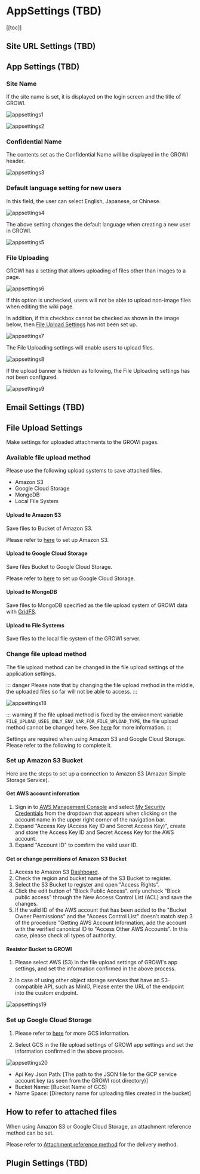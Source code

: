 # AppSettings (TBD)

[[toc]]

## Site URL Settings (TBD)

## App Settings (TBD)

### Site Name

If the site name is set, it is displayed on the login screen and the title of GROWI.

![appsettings1](./images/appsettings1.png)

![appsettings2](./images/appsettings2.png)

### Confidential Name

The contents set as the Confidential Name will be displayed in the GROWI header.

![appsettings3](./images/appsettings3.png)

### Default language setting for new users

In this field, the user can select English, Japanese, or Chinese.

![appsettings4](./images/appsettings4.png)

The above setting changes the default language when creating a new user in GROWI.

![appsettings5](./images/appsettings5.png)


### File Uploading

GROWI has a setting that allows uploading of files other than images to a page.

![appsettings6](./images/appsettings6.png)

If this option is unchecked, users will not be able to upload non-image files when editing the wiki page.

In addition, if this checkbox cannot be checked as shown in the image below, then [File Upload Settings](#file-upload-settings) has not been set up.

![appsettings7](./images/appsettings7.png)

The File Uploading settings will enable users to upload files.

![appsettings8](./images/appsettings8.png)

If the upload banner is hidden as following, the File Uploading settings has not been configured.

![appsettings9](./images/appsettings9.png)

## Email Settings (TBD)

## File Upload Settings

Make settings for uploaded attachments to the GROWI pages.

### Available file upload method

Please use the following upload systems to save attached files.

- Amazon S3
- Google Cloud Storage
- MongoDB
- Local File System

#### Upload to Amazon S3

Save files to Bucket of Amazon S3.

Please refer to [here](../management-cookbook/app-settings.html#get-aws-account-infomation) to set up Amazon S3.

#### Upload to Google Cloud Storage

Save files Bucket to Google Cloud Storage.

Please refer to [here](../management-cookbook/app-settings.html#set-up-google-cloud-storage) to set up Google Cloud Storage.

#### Upload to MongoDB

Save files to MongoDB specified as the file upload system of GROWI data with
 [GridFS](<https://docs.mongodb.com/manual/core/gridfs/>).

#### Upload to File Systems

Save files to the local file system of the GROWI server.

### Change file upload method

The file upload method can be changed in the file upload settings of the application settings.

::: danger
Please note that by changing the file upload method in the middle,
 the uploaded files so far will not be able to access.
:::

![appsettings18](./images/appsettings18.png)

::: warning
If the file upload method is fixed by the environment variable
 `FILE_UPLOAD_USES_ONLY_ENV_VAR_FOR_FILE_UPLOAD_TYPE`, the file upload method cannot be changed here.
  See [here](../admin-cookbook/attachment) for more information.
:::

Settings are required when using Amazon S3 and Google Cloud Storage.
 Please refer to the following to complete it.

### Set up Amazon S3 Bucket

Here are the steps to set up a connection to Amazon S3 (Amazon Simple Storage Service).

#### Get AWS account infomation

1. Sign in to [AWS Management Console](https://aws.amazon.com/console/) and
 select [My Security Credentials](https://console.aws.amazon.com/iam/home?#/security_credentials)
from the dropdown that appears when clicking on the account name in the upper right corner of the navigation bar.
2. Expand "Access Key (Access Key ID and Secret Access Key)",
 create and store the Access Key ID and Secret Access Key for the AWS account.
3. Expand "Account ID" to comfirm the valid user ID.

#### Get or change permitions of Amazon S3 Bucket

1. Access to Amazon S3 [Dashboard](https://s3.console.aws.amazon.com/s3).
2. Check the region and bucket name of the S3 Bucket to register.
3. Select the S3 Bucket to register and open "Access Rights".
4. Click the edit button of "Block Public Access".
only uncheck "Block public access" through the New Access Control List (ACL) and save the changes.
5. If the valid ID of the AWS account that has been added to the "Bucket Owner Permissions" and the "Access Control List" doesn't match step 3 of the procedure "Getting AWS Account Information,
 add the account with the verified canonical ID to "Access Other AWS Accounts".
 In this case, please check all types of authority.

#### Resistor Bucket to GROWI

1. Please select AWS (S3) in the file upload settings of GROWI's app settings,
 and set the information confirmed in the above process.

2. In case of using other object storage services that have an S3-compatible API, such as MinIO,
Please enter the URL of the endpoint into the custom endpoint.

![appsettings19](./images/appsettings19.png)

### Set up Google Cloud Storage

1. Please refer to [here](https://cloud.google.com/iam/docs/creating-managing-service-account-keys)
for more GCS information.

2. Select GCS in the file upload settings of GROWI app settings and set the information confirmed in the above process.

![appsettings20](./images/appsettings20.png)

- Api Key Json Path: [The path to the JSON file for the GCP service account key (as seen from the GROWI root directory)]
- Bucket Name: [Bucket Name of GCS]
- Name Space: [Directory name for uploading files created in the bucket]

## How to refer to attached files

When using Amazon S3 or Google Cloud Storage, an attachment reference method can be set.

Please refer to [Attachment reference method](../admin-cookbook/attachment.html#how-to-refer-to-attached-files) for the delivery method.

## Plugin Settings (TBD)
